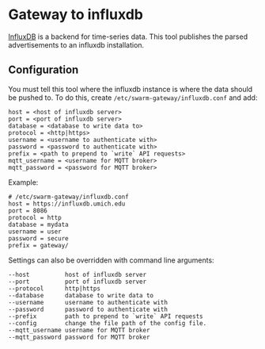 Gateway to influxdb
===================

[InfluxDB](https://influxdata.com/) is a backend for time-series data.
This tool publishes the parsed advertisements to an influxdb installation.


Configuration
-------------

You must tell this tool where the influxdb instance is where the data should
be pushed to. To do this, create `/etc/swarm-gateway/influxdb.conf` and add:

    host = <host of influxdb server>
    port = <port of influxdb server>
    database = <database to write data to>
    protocol = <http|https>
    username = <username to authenticate with>
    password = <password to authenticate with>
    prefix = <path to prepend to `write` API requests>
    mqtt_username = <username for MQTT broker>
    mqtt_password = <password for MQTT broker>

Example:

    # /etc/swarm-gateway/influxdb.conf
    host = https://influxdb.umich.edu
    port = 8086
    protocol = http
    database = mydata
    username = user
    password = secure
    prefix = gateway/

Settings can also be overridden with command line arguments:

    --host          host of influxdb server
    --port          port of influxdb server
    --protocol      http|https
    --database      database to write data to
    --username      username to authenticate with
    --password      password to authenticate with
    --prefix        path to prepend to `write` API requests
    --config        change the file path of the config file.
    --mqtt_username username for MQTT broker
    --mqtt_password password for MQTT broker
